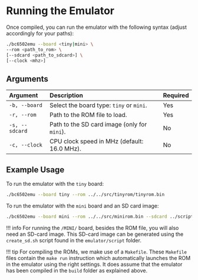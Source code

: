 # Running the Emulator

Once compiled, you can run the emulator with the following syntax (adjust
accordingly for your paths):

```bash
./bc6502emu --board <tiny|mini> \
--rom <path_to_rom> \
[--sdcard <path_to_sdcard>] \
[--clock <mhz>]
```

## Arguments

| Argument          | Description                                    | Required |
|:------------------|:-----------------------------------------------|:---------|
| `-b, --board`     | Select the board type: `tiny` or `mini`.       | Yes      |
| `-r, --rom`       | Path to the ROM file to load.                  | Yes      |
| `-s, --sdcard`    | Path to the SD card image (only for `mini`).   | No       |
| `-c, --clock`     | CPU clock speed in MHz (default: 16.0 MHz).    | No       |

## Example Usage

To run the emulator with the `tiny` board:

```bash
./bc6502emu --board tiny --rom ../../src/tinyrom/tinyrom.bin
```

To run the emulator with the `mini` board and an SD card image:

```bash
./bc6502emu --board mini --rom ../../src/minirom.bin --sdcard ../scripts/sdcard.img --clock 12.0
```

!!! info 
    For running the `/MINI/` board, besides the ROM file, you will also need
    an SD-card image. This SD-card image can be generated using the
    `create_sd.sh` script found in the `emulator/script` folder.

!!! tip 
    For compiling the ROMs, we make use of a `Makefile`. These `Makefile`
    files contain the `make run` instruction which automatically launches the
    ROM in the emulator using the right settings. It does assume that the
    emulator has been compiled in the `build` folder as explained above.